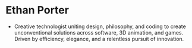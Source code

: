 # Ethan Porter
- Creative technologist uniting design, philosophy, and coding to create unconventional solutions across software, 3D animation, and games. Driven by efficiency, elegance, and a relentless pursuit of innovation.